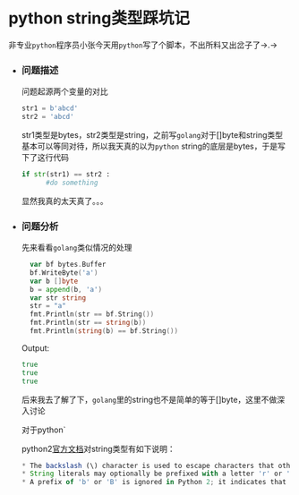 # python string类型踩坑记

非专业`python`程序员小张今天用`python`写了个脚本，不出所料又出岔子了→.→

* ### 问题描述

  问题起源两个变量的对比

  ```python
  str1 = b'abcd'
  str2 = 'abcd'
  ```

  str1类型是bytes，str2类型是string，之前写`golang`对于[]byte和string类型基本可以等同对待，所以我天真的以为`python` string的底层是bytes，于是写下了这行代码

  ```python
  if str(str1) == str2 :
  		#do something
  ```

  显然我真的太天真了。。。

* ### 问题分析

  先来看看`golang`类似情况的处理

  ```go
  	var bf bytes.Buffer
  	bf.WriteByte('a')
  	var b []byte
  	b = append(b, 'a')
  	var str string
  	str = "a"
  	fmt.Println(str == bf.String())
  	fmt.Println(str == string(b))
  	fmt.Println(string(b) == bf.String())
  ```

  Output:

  ```go
  true
  true
  true
  ```

  后来我去了解了下，`golang`里的string也不是简单的等于[]byte，这里不做深入讨论

  对于python`

  python2[官方文档](https://docs.python.org/2/reference/lexical_analysis.html#string-literals)对string类型有如下说明：

  ```js
  * The backslash (\) character is used to escape characters that otherwise have a special meaning, such as newline, backslash itself, or the quote character.
  * String literals may optionally be prefixed with a letter 'r' or 'R'; such strings are called raw strings and use different rules for interpreting backslash escape sequences. A prefix of 'u' or 'U' makes the string a Unicode string. 
  * A prefix of 'b' or 'B' is ignored in Python 2; it indicates that the literal should become a bytes literal in Python 3 (e.g. when code is automatically converted with 2to3). A 'u' or 'b' prefix may be followed by an 'r' prefix.
  ```

  